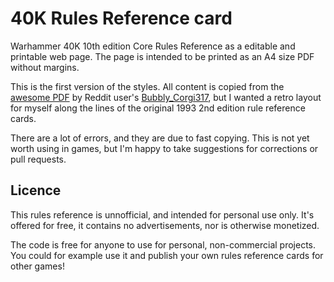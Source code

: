 # 40K Rules Reference card

Warhammer 40K 10th edition Core Rules Reference as a editable and printable web page. The page is intended to be printed as an A4 size PDF without margins.

This is the first version of the styles. All content is copied from the [awesome PDF](https://www.reddit.com/r/Warhammer40k/comments/140kf10/10th_ed_core_rules_reference_one_doublesided_page/) by Reddit user's [Bubbly_Corgi317](https://www.reddit.com/user/Bubbly_Corgi317/), but I wanted a retro layout for myself along the lines of the original 1993 2nd edition rule reference cards.

There are a lot of errors, and they are due to fast copying. This is not yet worth using in games, but I'm happy to take suggestions for corrections or pull requests.

## Licence

This rules reference is unnofficial, and intended for personal use only. It's offered for free, it contains no advertisements, nor is otherwise monetized.

The code is free for anyone to use for personal, non-commercial projects. You could for example use it and publish your own rules reference cards for other games!
